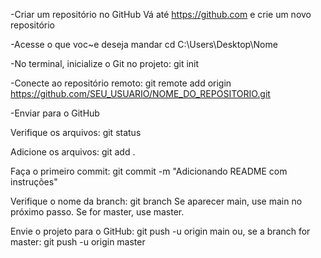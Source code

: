 -Criar um repositório no GitHub
Vá até https://github.com e crie um novo repositório

-Acesse o que voc~e deseja mandar 
cd C:\Users\Desktop\Nome

-No terminal, inicialize o Git no projeto:
git init

-Conecte ao repositório remoto:
git remote add origin https://github.com/SEU_USUARIO/NOME_DO_REPOSITORIO.git

-Enviar para o GitHub

Verifique os arquivos:
git status

Adicione os arquivos:
git add .

Faça o primeiro commit:
git commit -m "Adicionando README com instruções"

Verifique o nome da branch:
git branch
Se aparecer main, use main no próximo passo.
Se for master, use master.

Envie o projeto para o GitHub:
git push -u origin main
ou, se a branch for master:
git push -u origin master
